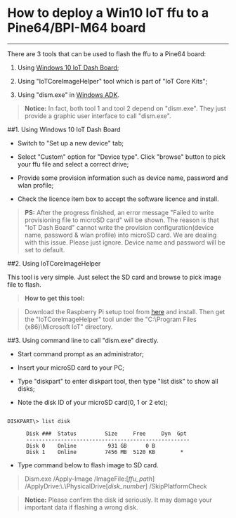 # How to deploy a Win10 IoT ffu to a Pine64/BPI-M64 board

---

There are 3 tools that can be used to flash the ffu to a Pine64 board:

1. Using [Windows 10 IoT Dash Board][1];

2. Using "IoTCoreImageHelper" tool which is part of "IoT Core Kits";

3. Using "dism.exe" in [Windows ADK][2].

>**Notice:** In fact, both tool 1 and tool 2 depend on "dism.exe". They just provide a graphic user interface to call "dism.exe".

##1. Using Windows 10 IoT Dash Board

- Switch to "Set up a new device" tab;

- Select "Custom" option for "Device type". Click "browse" button to pick your ffu file and select a correct drive;

- Provide some provision information such as device name, password and wlan profile;

- Check the licence item box to accept the software licence and install.

>**PS:** After the progress finished, an error message "Failed to write provisioning file to microSD card" will be shown. The reason is that "IoT Dash Board" cannot write the provision configuration(device name, password & wlan profile) into microSD card. We are dealing with this issue. Please just ignore. Device name and password will be set to default.


##2. Using IoTCoreImageHelper

This tool is very simple. Just select the SD card and browse to pick image file to flash.

>**How to get this tool:** 

>Download the Raspberry Pi setup tool from [here][3] and install. Then get the "IoTCoreImageHelper" tool under the "C:\Program Files (x86)\Microsoft IoT\" directory.


##3. Using command line to call "dism.exe" directly.

- Start command prompt as an administrator;

- Insert your microSD card to your PC;

- Type "diskpart" to enter diskpart tool, then type "list disk" to show all disks;

- Note the disk ID of your microSD card(0, 1 or 2 etc);

```

DISKPART\> list disk

      Disk ###  Status         Size     Free     Dyn  Gpt
      ----------------------------------------------------
      Disk 0    Online          931 GB      0 B
      Disk 1    Online         7456 MB  5120 KB        *
  ```
  

- Type command below to flash image to SD card.

>Dism.exe /Apply-Image /ImageFile:[*ffu_path*] /ApplyDrive:\\.\PhysicalDrive[*disk_number*] /SkipPlatformCheck

>**Notice:** Please confirm the disk id seriously. It may damage your important data if flashing a wrong disk.



  [1]: https://iottools.blob.core.windows.net/iotdashboardpreview/setup.exe
  [2]: https://msdn.microsoft.com/en-us/library/windows/hardware/hh825494.aspx?f=255&MSPPError=-2147217396
  [3]: http://go.microsoft.com/fwlink/?LinkId=691711
